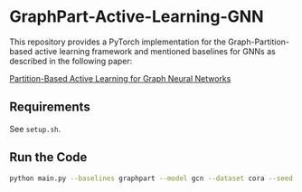 # GraphPart-Active-Learning-GNN 

This repository provides a PyTorch implementation for the Graph-Partition-based active learning framework and mentioned baselines for GNNs as described in the following paper:

[Partition-Based Active Learning for Graph Neural Networks](#)

## Requirements

See `setup.sh`.

## Run the Code

```bash
python main.py --baselines graphpart --model gcn --dataset cora --seed 0
```

